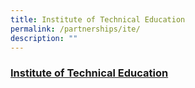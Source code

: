 ```yaml
---
title: Institute of Technical Education
permalink: /partnerships/ite/
description: ""
---
```

### [Institute of Technical Education](https://www.ite.edu.sg/)